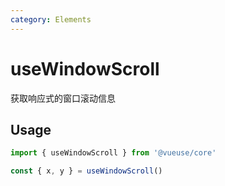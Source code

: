 ```yaml
---
category: Elements
---
```


# useWindowScroll

获取响应式的窗口滚动信息

## Usage

```js
import { useWindowScroll } from '@vueuse/core'

const { x, y } = useWindowScroll()
```
